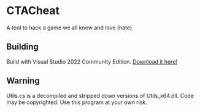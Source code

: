 # CTACheat
A tool to hack a game we all know and love (hate)

## Building
Build with Visual Studio 2022 Community Edition.
[Download it here!](https://visualstudio.microsoft.com/vs/community/)

## Warning
Utils.cs is a decompiled and stripped down versions of Utils_x64.dll.
Code may be copyrighted. Use this program at your own risk.
